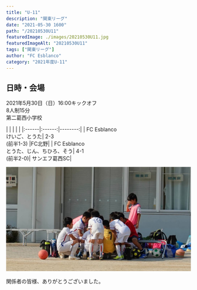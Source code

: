```yaml
---
title: "U-11"
description: "関東リーグ"
date: "2021-05-30 1600"
path: "/20210530U11"
featuredImage: ./images/20210530U11.jpg
featuredImageAlt: "20210530U11"
tags: ["関東リーグ"]
author: "FC Esblanco"
category: "2021年度U-11"
---
```


## 日時・会場

2021年5月30日（日）16:00キックオフ   
8人制15分   
第二葛西小学校

| | |   | |
|:------|:------:|--------:|
| FC Esblanco<br/>けいご、とうた| 2-3 <br/> (前半1-3) |FC北野|
| FC Esblanco<br/>とうた、じん、ちひろ、そう| 4-1 <br/>(前半2-0)| サンエフ葛西SC|

![20210530U11](./images/20210530U11b.jpg "関東リーグ")

関係者の皆様、ありがとうございました。